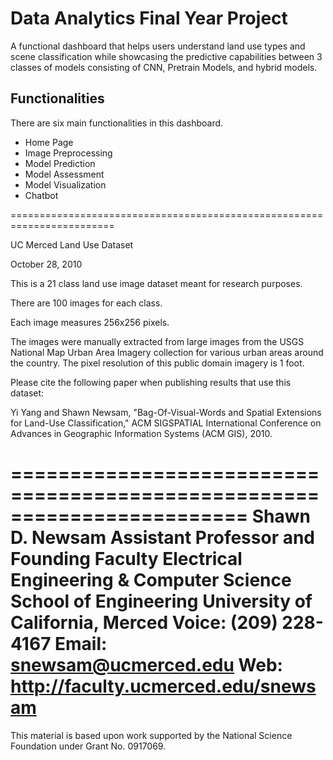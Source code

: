 # Data Analytics Final Year Project

A functional dashboard that helps users understand land use types and scene classification while showcasing the predictive capabilities between 3 classes of models consisting of CNN, Pretrain Models, and hybrid models.

## Functionalities
There are six main functionalities in this dashboard.
- Home Page
- Image Preprocessing
- Model Prediction
- Model Assessment
- Model Visualization
- Chatbot

========================================================================

UC Merced Land Use Dataset

October 28, 2010

This is a 21 class land use image dataset meant for research purposes.

There are 100 images for each class.

Each image measures 256x256 pixels.

The images were manually extracted from large images from the USGS National Map Urban Area Imagery collection for various urban areas around the country. The pixel resolution of this public domain imagery is 1 foot.

Please cite the following paper when publishing results that use this dataset:

Yi Yang and Shawn Newsam, "Bag-Of-Visual-Words and Spatial Extensions for Land-Use Classification," ACM SIGSPATIAL International Conference on Advances in Geographic Information Systems (ACM GIS), 2010.

========================================================================
Shawn D. Newsam
Assistant Professor and Founding Faculty
Electrical Engineering & Computer Science
School of Engineering
University of California, Merced
Voice: (209) 228-4167
Email: snewsam@ucmerced.edu
Web: http://faculty.ucmerced.edu/snewsam
========================================================================

This material is based upon work supported by the National Science Foundation under Grant No. 0917069.

